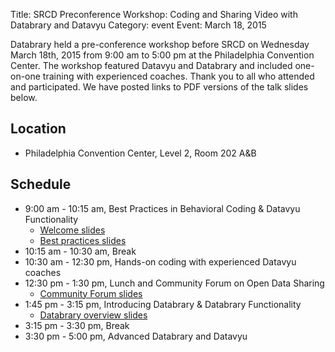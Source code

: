 Title: SRCD Preconference Workshop: Coding and Sharing Video with Databrary and Datavyu
Category: event
Event: March 18, 2015

Databrary held a pre-conference workshop before SRCD on Wednesday March 18th, 2015 from 9:00 am to 5:00 pm at the Philadelphia Convention Center. The workshop featured Datavyu and Databrary and included one-on-one training with experienced coaches. Thank you to all who attended and participated. We have posted links to PDF versions of the talk slides below.

## Location

- Philadelphia Convention Center, Level 2, Room 202 A&B

## Schedule

- 9:00 am - 10:15 am, Best Practices in Behavioral Coding & Datavyu Functionality
    + [Welcome slides](/files/databrary-workshop-welcome-2015-03-18.pdf)
    + [Best practices slides](/files/datavyu-best-practices-2015-03-18.pdf)
- 10:15 am - 10:30 am, Break
- 10:30 am - 12:30 pm, Hands-on coding with experienced Datavyu coaches
- 12:30 pm - 1:30 pm, Lunch and Community Forum on Open Data Sharing
    + [Community Forum slides](/files/databrary-community-forum-2015-03-18.pdf)
- 1:45 pm - 3:15 pm, Introducing Databrary & Databrary Functionality
    + [Databrary overview slides](/files/databrary-overview-2015-03-18.pdf)
- 3:15 pm - 3:30 pm, Break
- 3:30 pm - 5:00 pm, Advanced Databrary and Datavyu
